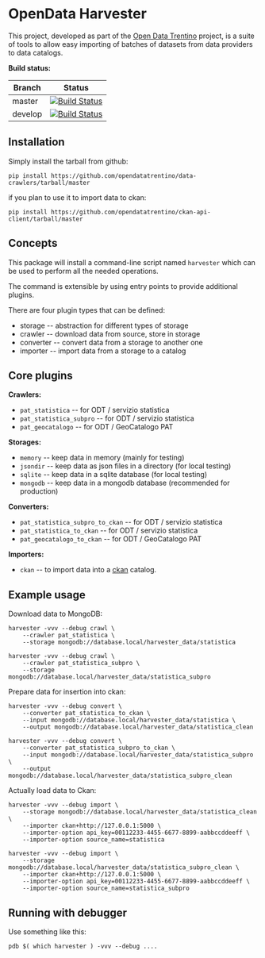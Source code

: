 # OpenData Harvester

This project, developed as part of the [Open Data Trentino](https://github.com/opendatatrentino)
project, is a suite of tools to allow easy importing of batches of datasets from data providers
to data catalogs.

**Build status:**

| Branch | Status |
| ------ | ------ |
| master | [![Build Status](https://travis-ci.org/opendatatrentino/opendata-harvester.svg?branch=master)](https://travis-ci.org/opendatatrentino/opendata-harvester) |
| develop | [![Build Status](https://travis-ci.org/opendatatrentino/opendata-harvester.svg?branch=develop)](https://travis-ci.org/opendatatrentino/opendata-harvester) |

## Installation

Simply install the tarball from github:

```
pip install https://github.com/opendatatrentino/data-crawlers/tarball/master
```

if you plan to use it to import data to ckan:

```
pip install https://github.com/opendatatrentino/ckan-api-client/tarball/master
```

## Concepts

This package will install a command-line script named ``harvester`` which
can be used to perform all the needed operations.

The command is extensible by using entry points to provide additional
plugins.

There are four plugin types that can be defined:

- storage -- abstraction for different types of storage
- crawler -- download data from source, store in storage
- converter -- convert data from a storage to another one
- importer -- import data from a storage to a catalog


## Core plugins

**Crawlers:**

- ``pat_statistica`` -- for ODT / servizio statistica
- ``pat_statistica_subpro`` -- for ODT / servizio statistica
- ``pat_geocatalogo`` -- for ODT / GeoCatalogo PAT


**Storages:**

- ``memory`` -- keep data in memory (mainly for testing)
- ``jsondir`` -- keep data as json files in a directory (for local testing)
- ``sqlite`` -- keep data in a sqlite database (for local testing)
- ``mongodb`` -- keep data in a mongodb database (recommended for production)


**Converters:**

- ``pat_statistica_subpro_to_ckan`` -- for ODT / servizio statistica
- ``pat_statistica_to_ckan`` -- for ODT / servizio statistica
- ``pat_geocatalogo_to_ckan`` -- for ODT / GeoCatalogo PAT


**Importers:**

- ``ckan`` -- to import data into a [ckan](http://ckan.org) catalog.


## Example usage

Download data to MongoDB:

```
harvester -vvv --debug crawl \
    --crawler pat_statistica \
	--storage mongodb://database.local/harvester_data/statistica
```

```
harvester -vvv --debug crawl \
    --crawler pat_statistica_subpro \
	--storage mongodb://database.local/harvester_data/statistica_subpro
```

Prepare data for insertion into ckan:

```
harvester -vvv --debug convert \
    --converter pat_statistica_to_ckan \
	--input mongodb://database.local/harvester_data/statistica \
	--output mongodb://database.local/harvester_data/statistica_clean
```

```
harvester -vvv --debug convert \
    --converter pat_statistica_subpro_to_ckan \
	--input mongodb://database.local/harvester_data/statistica_subpro \
	--output mongodb://database.local/harvester_data/statistica_subpro_clean
```

Actually load data to Ckan:

```
harvester -vvv --debug import \
	--storage mongodb://database.local/harvester_data/statistica_clean \
	--importer ckan+http://127.0.0.1:5000 \
	--importer-option api_key=00112233-4455-6677-8899-aabbccddeeff \
	--importer-option source_name=statistica
```

```
harvester -vvv --debug import \
	--storage mongodb://database.local/harvester_data/statistica_subpro_clean \
	--importer ckan+http://127.0.0.1:5000 \
	--importer-option api_key=00112233-4455-6677-8899-aabbccddeeff \
	--importer-option source_name=statistica_subpro
```

## Running with debugger

Use something like this:

```
pdb $( which harvester ) -vvv --debug ....
```
